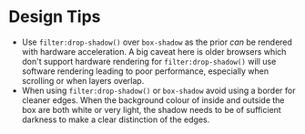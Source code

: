 # Design Tips

* Use `filter:drop-shadow()` over `box-shadow` as the prior _can_ be rendered with hardware acceleration. A big caveat here is older browsers which don't support hardware rendering for `filter:drop-shadow()` will use software rendering leading to poor performance, especially when scrolling or when layers overlap.
* When using `filter:drop-shadow()` or `box-shadow` avoid using a border for cleaner edges. When the background colour of inside and outside the box are both white or very light, the shadow needs to be of sufficient darkness to make a clear distinction of the edges.
